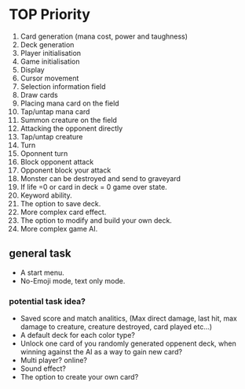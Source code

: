 # TOP Priority
1. Card generation (mana cost, power and taughness)
2. Deck generation
3. Player initialisation
4. Game initialisation
5. Display
6. Cursor movement
7. Selection information field
8. Draw cards
9. Placing mana card on the field
10. Tap/untap mana card
11. Summon creature on the field
12. Attacking the opponent directly 
13. Tap/untap creature
14. Turn
15. Oponnent turn
16. Block opponent attack
17. Opponent block your attack
18. Monster can be destroyed and send to graveyard
19. If life =0 or card in deck = 0 game over state.
20. Keyword ability.
21. The option to save deck.
22. More complex card effect.
23. The option to modify and build your own deck.
24. More complex game AI.


## general task
- A start menu.
- No-Emoji mode, text only mode.

### potential task idea?
- Saved score and match analitics, (Max direct damage, last hit, max damage to creature, creature destroyed, card played etc...)
- A default deck for each color type?
- Unlock one card of you randomly generated oppenent deck, when winning against the AI as a way to gain new card?
- Multi player? online?
- Sound effect?
- The option to create your own card?

